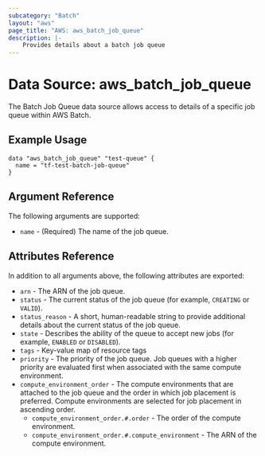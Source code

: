 ```yaml
---
subcategory: "Batch"
layout: "aws"
page_title: "AWS: aws_batch_job_queue"
description: |-
    Provides details about a batch job queue
---
```


# Data Source: aws_batch_job_queue

The Batch Job Queue data source allows access to details of a specific
job queue within AWS Batch.

## Example Usage

```hcl
data "aws_batch_job_queue" "test-queue" {
  name = "tf-test-batch-job-queue"
}
```

## Argument Reference

The following arguments are supported:

* `name` - (Required) The name of the job queue.

## Attributes Reference

In addition to all arguments above, the following attributes are exported:

* `arn` - The ARN of the job queue.
* `status` - The current status of the job queue (for example, `CREATING` or `VALID`).
* `status_reason` - A short, human-readable string to provide additional details about the current status
    of the job queue.
* `state` - Describes the ability of the queue to accept new jobs (for example, `ENABLED` or `DISABLED`).
* `tags` - Key-value map of resource tags
* `priority` - The priority of the job queue. Job queues with a higher priority are evaluated first when
    associated with the same compute environment.
* `compute_environment_order` - The compute environments that are attached to the job queue and the order in
    which job placement is preferred. Compute environments are selected for job placement in ascending order.
    * `compute_environment_order.#.order` - The order of the compute environment.
    * `compute_environment_order.#.compute_environment` - The ARN of the compute environment.
